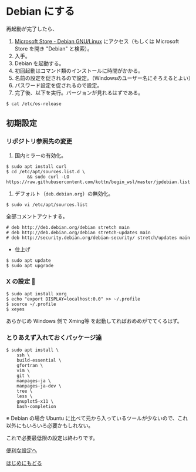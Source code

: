 # Debian にする

再起動が完了したら、
1. [Microsoft Store - Debian GNU/Linux](https://www.microsoft.com/ja-jp/store/p/debian-gnu-linux/9msvkqc78pk6?activetab=pivot%3aoverviewtab) にアクセス（もしくは Microsoft Store を開き "Debian" と検索）。
1. 入手。
1. Debian を起動する。
1. 初回起動はコマンド類のインストールに時間がかかる。
1. 名前の設定を促されるので設定。（Windowsのユーザー名にそろえるとよい）
1. パスワード設定を促されるので設定。
1. 完了後、以下を実行。バージョンが見れるはずである。
```
$ cat /etc/os-release
```

## 初期設定
### リポジトリ参照先の変更
1. 国内ミラーの有効化。
```
$ sudo apt install curl
$ cd /etc/apt/sources.list.d \
        && sudo curl -LO https://raw.githubusercontent.com/kottn/begin_wsl/master/jpdebian.list
```
1. デフォルト（`deb.debian.org`）の無効化。
```
$ sudo vi /etc/apt/sources.list
```
全部コメントアウトする。
```
# deb http://deb.debian.org/debian stretch main
# deb http://deb.debian.org/debian stretch-updates main
# deb http://security.debian.org/debian-security/ stretch/updates main
```

* 仕上げ
```
$ sudo apt update
$ sudo apt upgrade
```

### X の設定 :eyes:
```
$ sudo apt install xorg
$ echo "export DISPLAY=localhost:0.0" >> ~/.profile
$ source ~/.profile
$ xeyes
```
あらかじめ Windows 側で Xming等 を起動してればおめめがでてくるはず。

### とりあえず入れておくパッケージ達
```
$ sudo apt install \
    ssh \
    build-essential \
    gfortran \
    vim \
    git \
    manpages-ja \
    manpages-ja-dev \
    tree \
    less \
    gnuplot5-x11 \
    bash-completion
```
※ Debian の場合 Ubuntu に比べて元から入っているツールが少ないので、これ以外にもいろいろ必要かもしれない。

これで必要最低限の設定は終わりです。

[便利な設定へ](./finish.md)

[はじめにもどる](./README.md)

